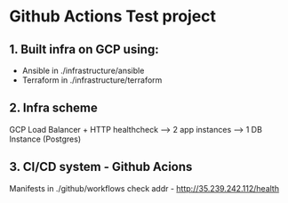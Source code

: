 # Github Actions Test project
## 1. Built infra on GCP using:
  * Ansible in ./infrastructure/ansible
  * Terraform in ./infrastructure/terraform
## 2. Infra scheme
  GCP Load Balancer + HTTP healthcheck --> 2 app instances --> 1 DB Instance (Postgres)
## 3. CI/CD system - Github Acions
Manifests in ./github/workflows
check addr - http://35.239.242.112/health

